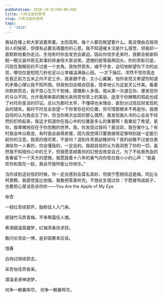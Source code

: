 ```yaml
---
pubDatetime: 2010-10-01T00:00:00Z
title: 六年之前的思考
slug: 六年之前的思考
tags:
  - "2010"
---
```


我站在楼上和大家说着笑着。太阳高照，每个人都在眺望着什么。我没理由去揣测别人的秘密，但很有必要去琢磨你的心思。我不知道被关注是什么感觉，但我却一直默默地看你走过。生怕有时你会发觉会窘迫。因此你信步走来时，我都会偷偷斜睨一眼又装作若无其事的转身陪大家说笑。遗憾的是等我再回头，你的背影已逝，闪现在我眼前的不过是一个衣角。我怅然若失，魂不守舍，迫切地盼望你下次的出现，哪怕仅是短短几秒也足以让幸福溢满我心田。
一次下操后，浑然不觉你竟走在我正前方五米之内不足三步。我紧跟不舍，又小心翼翼，怕你发现又希望你知道的矛盾心理让我不知所措。但我依旧会暗自窃喜，侥幸地认为这是天公作美。看着你款款而去，我不禁心生万千愁绪，感慨斯人多情。我从第一次遇见你，便发现你的与众不同。允许我用审美的眼光来欣赏你至上的美丽，连至于你微略的瑕疵也成了衬托你圣洁的印证。总以为那时太早，不懂得也未理会，直到分过班后财发现机会的错失。我时不时总会张望一下你曾存在的位置，但可惜那根本不再是你。我很自信的认为我会忘了你，但当你再次出现的那么偶然，我发现我久冷的心总会不经然的炽热起来，我这才知道你在我心中的位置是多么的重要啊！我重拾了希望，是你，我卑微地存在于你忽略的世界。我，你发现过我吗？我诧异，我在做什么？有时我会哗众取宠，有时我会装萌卖傻，因为我觉得只要我做得足够特别就一定能引起你的注意。我真的很可笑，不是吗？请别斥责我幼稚好吗？我的幼稚不过是仅表演给你一人看的，你会懂我的，一定会的。我超自信的认为我洞悉了你的一切，虽然我不知晓你心中的王子，但我愿意顺着你的幻想去改变自己。为了不给我热血的青春留下一个天大的遗憾，我愿鼓着十八年的勇气向你告白我小小的心声：“我喜欢你和我在一起，我会尽我所能让你快乐。”

当你读到这封信的时候，你一定会感到会莫名其妙，但我宁愿相信这是缘。同比与柯景腾，我感觉我比他强，我敢把答案听完。不想此生错过你：宁愿被骂成疯子，也要把心里话告诉你听——You Are the Apple of My Eye.

咏杏

一枝红杏绕郭开，脂粉佳人入门来。

郎骑竹马弄青梅，不争寒霜任人摘。

煮酒细温英雄梦，红袖添香凤求钗。

敢问长空此一博，是非因果本应该。

惜春

白驹过隙绕郭去，

采杏怡佳弄香来。

潜温圣贤神游梦，

何争一朝春晖尽。
何争一朝春晖尽。
